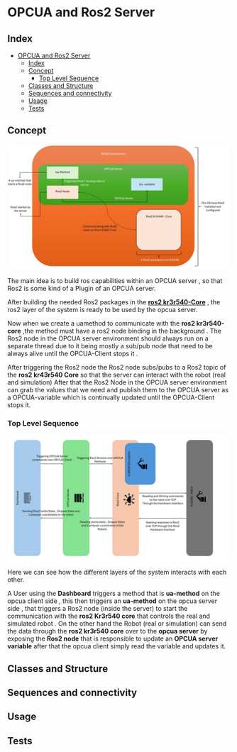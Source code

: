# OPCUA and Ros2 Server 


## Index

- [OPCUA and Ros2 Server](#opcua-and-ros2-server)
  - [Index](#index)
  - [Concept](#concept)
    - [Top Level Sequence](#top-level-sequence)
  - [Classes and Structure](#classes-and-structure)
  - [Sequences and connectivity](#sequences-and-connectivity)
  - [Usage](#usage)
  - [Tests](#tests)


## Concept 

![Concept](../../Images/Opcua-ros2_concept.jpg)

The main idea is to build ros capabilities within an OPCUA server , so that Ros2 is some kind of a Plugin of an OPCUA server.

After building the needed Ros2 packages in the **[ros2 kr3r540-Core](../ROS2_Env/Ros2_Of_Kr3.md)** , the ros2 layer of the system is ready to be used by the opcua server.

Now when we create  a uamethod to communicate with the **ros2 kr3r540-core** ,the method must have a ros2 node binding in the background .
The Ros2 node in the OPCUA server environment should always run on a separate thread due to it being mostly a sub/pub  node that need to be always alive until the OPCUA-Client stops it .

After triggering the Ros2 node the Ros2 node subs/pubs to a Ros2 topic of the **ros2 kr43r540 Core** so that the server can interact with the robot (real and simulation)
After that the Ros2 Node in the OPCUA server environment can grab the values that we need and publish them to the OPCUA server as a OPCUA-variable which is continually updated until the OPCUA-Client stops it.

### Top Level Sequence

![Sequence](../../Images/opcua_ros2_top_level_seq.jpg)

Here we can see how the different layers of the system interacts with each other.

A User using the **Dashboard** triggers a method that is **ua-method** on the opcua client side , this then triggers an **ua-method** on the opcua server side , that triggers a Ros2 node (inside the server) to start the communication with the **ros2 Kr3r540 core** that controls the real and simulated robot .
On the other hand the Robot (real or simulation) can send the data through the **ros2 kr3r540 core** over to the **opcua server** by exposing the **Ros2 node** that is responsible to update an **OPCUA server variable** after that the opcua client simply read the variable and updates it.

## Classes and Structure

## Sequences and connectivity  

## Usage

## Tests